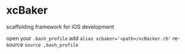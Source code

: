 xcBaker
=======

scaffolding framework for iOS development

open your `.bash_profile`
add `alias xcbaker='<path>/xcBacker.rb'`
re-source `source ,bash_profile`

